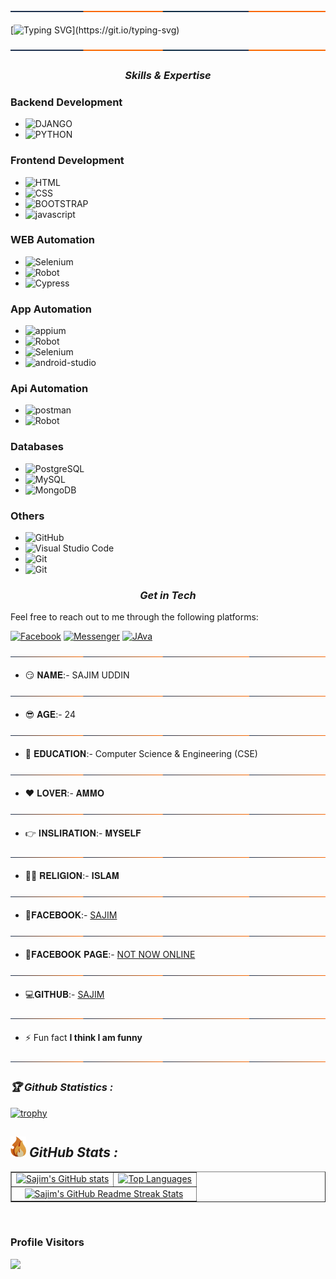 

<img align="center" alt="line" src="https://github.com/DalpatRathore/dalpatrathore/blob/main/assets/images/line-1.svg">

[![Typing SVG](https://readme-typing-svg.herokuapp.com?color=%23F70B10&size=27&lines=SAJIM+UDDIN+-+QA+Engineer;)](https://git.io/typing-svg)  

</p>

<img align="center" alt="line" src="https://github.com/DalpatRathore/dalpatrathore/blob/main/assets/images/line-1.svg">

<h3 align="center"><b><i>Skills & Expertise
</i></b></h3>


### Backend Development
- ![DJANGO](https://img.shields.io/badge/Django-777BB4?style=flat-square&logo=Django&logoColor=white)
- ![PYTHON](https://img.shields.io/badge/python-777BB4?style=flat-square&logo=python&logoColor=white)

### Frontend Development
- ![HTML](https://img.shields.io/badge/-HTML-05122A?style=flat&logo=HTML5)
- ![CSS](https://img.shields.io/badge/-CSS-05122A?style=flat&logo=CSS3)
- ![BOOTSTRAP](https://img.shields.io/badge/-BOOTSTRAP-05122A?style=flat&logo=BOOTSTRAP)
- ![javascript](https://img.shields.io/badge/-javascript-05122A?style=flat&logo=javascript)


### WEB Automation
- ![Selenium](https://img.shields.io/badge/Selenium-02569B?style=flat-square&logo=Selenium&logoColor=white)
- ![Robot](https://img.shields.io/badge/Robot-02569B?style=flat-square&logo=Robot&logoColor=white)
- ![Cypress](https://img.shields.io/badge/Cypress-02569B?style=flat-square&logo=Cypress&logoColor=white)
  
### App Automation
- ![appium](https://img.shields.io/badge/appium-02569B?style=flat-square&logo=appium&logoColor=white)
- ![Robot](https://img.shields.io/badge/Robot-02569B?style=flat-square&logo=Robot&logoColor=white)
- ![Selenium](https://img.shields.io/badge/Selenium-02569B?style=flat-square&logo=Selenium&logoColor=white)
- ![android-studio](https://img.shields.io/badge/android-studio-02569B?style=flat-square&logo=android-studio&logoColor=white)
  
### Api Automation
- ![postman](https://img.shields.io/badge/postman-777BB4?style=flat-square&logo=postman&logoColor=white)
- ![Robot](https://img.shields.io/badge/Robot-02569B?style=flat-square&logo=Robot&logoColor=white)
  
### Databases
- ![PostgreSQL](https://img.shields.io/badge/PostgreSQL-316192?style=flat-square&logo=postgresql&logoColor=white)
- ![MySQL](https://img.shields.io/badge/MySQL-4479A1?style=flat-square&logo=mysql&logoColor=white)
- ![MongoDB](https://img.shields.io/badge/MongoDB-47A248?style=flat-square&logo=mongodb&logoColor=white)
### Others
- ![GitHub](https://img.shields.io/badge/-GitHub-05122A?style=flat&logo=github)
- ![Visual Studio Code](https://img.shields.io/badge/-Visual%20Studio%20Code-05122A?style=flat&logo=visual-studio-code&logoColor=007ACC)
- ![Git](https://img.shields.io/badge/-Git-05122A?style=flat&logo=git)
- ![Git](https://img.shields.io/badge/-Java-05122A?style=flat&logo=HTML5)

<h3 align="center"><b><i>Get in Tech
</i></b></h3>


Feel free to reach out to me through the following platforms:

[![Facebook](https://img.shields.io/badge/Facebook-green?style=for-the-badge&logo=facebook)](https://fb.com/sajimpk4)
[![Messenger](https://img.shields.io/badge/Chat-Messenger-blue?style=for-the-badge&logo=messenger)](https://m.me/sajimpk4)
[![JAva](https://img.shields.io/badge/Github-SAJIM-green?style=for-the-badge&logo=github)](https://github.com/sajimpk)

<img align="center" alt="line" src="https://github.com/DalpatRathore/dalpatrathore/blob/main/assets/images/line-2.svg">

- 😏 𝐍𝐀𝐌𝐄:- SAJIM UDDIN

<img align="center" alt="line" src="https://github.com/DalpatRathore/dalpatrathore/blob/main/assets/images/line-2.svg">

- 😎 𝐀𝐆𝐄:- 24

<img align="center" alt="line" src="https://github.com/DalpatRathore/dalpatrathore/blob/main/assets/images/line-2.svg">

- 📕 𝐄𝐃𝐔𝐂𝐀𝐓𝐈𝐎𝐍:-  Computer Science & Engineering (CSE)

<img align="center" alt="line" src="https://github.com/DalpatRathore/dalpatrathore/blob/main/assets/images/line-2.svg">

- ❤ 𝐋𝐎𝐕𝐄𝐑:- 𝐀𝐌𝐌𝐎

<img align="center" alt="line" src="https://github.com/DalpatRathore/dalpatrathore/blob/main/assets/images/line-2.svg">

- 👉 𝐈𝐍𝐒𝐋𝐈𝐑𝐀𝐓𝐈𝐎𝐍:- 𝐌𝐘𝐒𝐄𝐋𝐅

<img align="center" alt="line" src="https://github.com/DalpatRathore/dalpatrathore/blob/main/assets/images/line-2.svg">

- 🤲🏻 𝐑𝐄𝐋𝐈𝐆𝐈𝐎𝐍:- 𝐈𝐒𝐋𝐀𝐌

<img align="center" alt="line" src="https://github.com/DalpatRathore/dalpatrathore/blob/main/assets/images/line-2.svg">

- 📱𝐅𝐀𝐂𝐄𝐁𝐎𝐎𝐊:- [SAJIM](https://www.facebook.com/sajimpk4)

<img align="center" alt="line" src="https://github.com/DalpatRathore/dalpatrathore/blob/main/assets/images/line-2.svg">

- 📱𝐅𝐀𝐂𝐄𝐁𝐎𝐎𝐊 𝐏𝐀𝐆𝐄:- [NOT NOW ONLINE](https://www.facebook.com/sajimpk4)

<img align="center" alt="line" src="https://github.com/DalpatRathore/dalpatrathore/blob/main/assets/images/line-2.svg">

- 💻𝐆𝐈𝐓𝐇𝐔𝐁:- [SAJIM](https://github.com/sajimpk)

<img align="center" alt="line" src="https://github.com/DalpatRathore/dalpatrathore/blob/main/assets/images/line-2.svg">

- ⚡ Fun fact **I think I am funny**

<img align="center" alt="line" src="https://github.com/DalpatRathore/dalpatrathore/blob/main/assets/images/line-2.svg">
<h3><b><i>🏆 Github Statistics :</i></b></h3>
<a href="https://github.com/sajimpk"><img title="trophy" src="https://github-profile-trophy.vercel.app/?username=sajimpk&theme=monokai"></a>

<h2> <img width="25" src="https://github.com/DalpatRathore/dalpatrathore/blob/main/assets/icons/icon-stats.png" /><i> GitHub Stats :</i></h2>

<table border="1">
  <tr>
    <td valign="top"><a href="https://github.com/sajimpk/github-readme-stats"> <img src="https://github-readme-stats.vercel.app/api?username=sajimpk&count_private=true&show_icons=true&icon_color=FFA500&title_color=f4791f&bg_color=0,03071e,0F2027,03071e&text_color=abcdef&border_radius=10" alt ="Sajim's GitHub stats"/></td> </a>
    <td valign="top"> <a href="https://github.com/sajimpk/github-readme-stats"> <img src="https://github-readme-stats.vercel.app/api/top-langs/?username=sajimpk&layout=compact&langs_count=10" alt ="Top Languages"/></td>
    </a>
  </tr>
   <tr>
    <td colspan="2" align="center"> <a href="https://git.io/streak-stats"> <img src="http://github-readme-streak-stats.herokuapp.com?user=sajimpk&hide_border=true&background=f6f8fa&stroke=001427&ring=e36414&fire=e36414&currStreakNum=03045e&sideNums=03045e&currStreakLabel=03045e&sideLabels=240046&dates=fb5607&date_format=j%20M%5B%20Y%5D" alt ="Sajim's GitHub Readme Streak Stats"/> </a>  </td> 
    
  </tr>
</table>
<br>

### Profile Visitors

![](https://komarev.com/ghpvc/?username=sajimpk&label=PROFILE+VIEWS)
<br />
 
